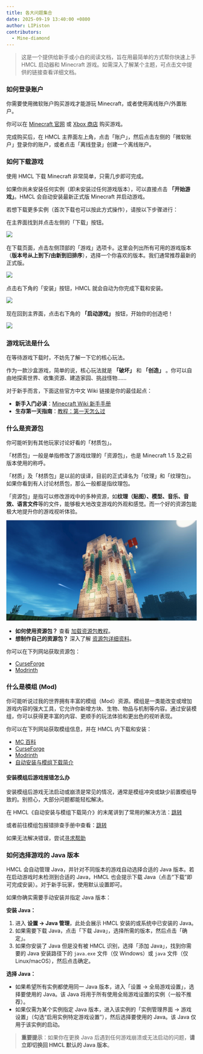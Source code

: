 ```yaml
---
title: 各大问题集合
date: 2025-09-19 13:40:00 +0800
author: LIPiston
contributors:
  - Mine-diamond
---
```


> 这是一个提供给新手或小白的阅读文档，旨在用最简单的方式帮你快速上手 HMCL 启动器和 Minecraft 游戏。如需深入了解某个主题，可点击文中提供的链接查看详细文档。

### 如何登录账户

你需要使用微软账户购买游戏才能游玩 Minecraft，或者使用离线账户/外置账户。

你可以在 [Minecraft 官网](https://www.minecraft.net/store/minecraft-java-bedrock-edition-pc) 或 [Xbox 商店](https://www.xbox.com/games/store/minecraft-java-bedrock-edition-for-pc/9nxp44l49shj) 购买游戏。

完成购买后，在 HMCL 主界面左上角，点击「账户」，然后点击左侧的「微软账户」登录你的账户，或者点击「离线登录」创建一个离线账户。

### 如何下载游戏

使用 HMCL 下载 Minecraft 非常简单，只需几步即可完成。 

如果你尚未安装任何实例（即未安装过任何游戏版本），可以直接点击 **「开始游戏」**。HMCL 会自动安装最新正式版 Minecraft 并启动游戏。  

若想下载更多实例（首次下载也可以按此方式操作），请按以下步骤进行：  

在主界面找到并点击左侧的「下载」按钮。

![][~/assets/faq/img1]

在下载页面，点击左侧顶部的「游戏」选项卡。这里会列出所有可用的游戏版本（**版本号从上到下/由新到旧排序**），选择一个你喜欢的版本。我们通常推荐最新的正式版。

![][~/assets/faq/img2]

点击右下角的「安装」按钮，HMCL 就会自动为你完成下载和安装。

![][~/assets/faq/img3]

现在回到主界面，点击右下角的 **「启动游戏」** 按钮，开始你的创造吧！

![][~/assets/faq/img4]

### 游戏玩法是什么

在等待游戏下载时，不妨先了解一下它的核心玩法。 

作为一款沙盒游戏，简单的说，核心玩法就是 **「破坏」** 和 **「创造」** 。你可以自由地探索世界、收集资源、建造家园、挑战怪物……  

对于新手而言，下面这些官方中文 Wiki 链接是你的最佳起点：
- **新手入门必读**：[Minecraft Wiki 新手手册](https://zh.minecraft.wiki/w/教程/新手手册)
- **生存第一天指南**：[教程：第一天怎么过](https://zh.minecraft.wiki/w/Tutorial:第一天)

### 什么是资源包

你可能听到有其他玩家讨论好看的「材质包」。  

「材质包」一般是单指修改了游戏纹理的「资源包」，也是 Minecraft 1.5 及之前版本使用的称呼。

「材质」及「材质包」是以前的误译，目前的正式译名为「纹理」和「纹理包」。如果你看到有人讨论材质包，那么一般都是指纹理包。

「资源包」是指可以修改游戏中的多种资源，如**纹理（贴图）、模型、音乐、音效、语言文件**等的文件，能够极大地改变游戏的外观和感觉。而一个好的资源包能极大地提升你的游戏视听体验。

![大致示意图][~/assets/faq/img5]

- **如何使用资源包？** 查看 [加载资源包教程](https://zh.minecraft.wiki/w/Tutorial:加载资源包)。
- **想制作自己的资源包？** 深入了解 [资源包详细资料](https://zh.minecraft.wiki/w/资源包)。

你可以在下列网站获取资源包：
- [CurseForge](https://www.curseforge.com/minecraft/texture-packs)
- [Modrinth](https://modrinth.com/resourcepacks)

### 什么是模组 (Mod)

你可能听说过我的世界拥有丰富的模组（Mod）资源。模组是一类能改变或增加游戏内容的强大工具，它允许你新增方块、生物、物品与机制等内容。通过安装模组，你可以获得更丰富的内容、更顺手的玩法体验和更出色的视听表现。

你可以在下列网站获取模组信息，并在 HMCL 内下载和安装：
- [MC 百科](https://www.mcmod.cn)
- [CurseForge](https://www.curseforge.com/minecraft/search?class=mc-mods)
- [Modrinth](https://modrinth.com/mods)
- [自动安装与模组下载简介][~/launcher/auto-installing]

#### 安装模组后游戏报错怎么办

安装模组后游戏无法启动或崩溃是常见的情况，通常是模组冲突或缺少前置模组导致的。别担心，大部分问题都能轻松解决。 

在 HMCL《自动安装与模组下载简介》的末尾讲到了常用的解决方法：[跳转][~/launcher/auto-installing/hash1]

或者前往模组包报错排查手册中查看：[跳转][~/modpack/error-handbook]

如果无法解决错误，尝试[寻求帮助][~/docs/help]

### 如何选择游戏的 Java 版本

HMCL 会自动管理 Java，并针对不同版本的游戏自动选择合适的 Java 版本。若在启动游戏时未检测到合适的 Java，HMCL 也会提示下载 Java（点击“下载”即可完成安装）。对于新手玩家，使用默认设置即可。

如果你确实需要手动安装并指定 Java 版本：  

**安装 Java：**
1. 进入 **设置 -> Java 管理**，此处会展示 HMCL 安装的或系统中已安装的 Java。  
2. 如果需要下载 Java，点击「下载 Java」，选择所需的版本，然后点击「确定」。  
3. 如果你安装了 Java 但是没有被 HMCL 识别，选择「添加 Java」，找到你需要的 Java 安装路径下的 `java.exe` 文件（仅 Windows）或 `java` 文件（仅 Linux/macOS），然后点击确定。  

**选择 Java：**
- 如果希望所有实例都使用同一 Java 版本，进入「设置 -> 全局游戏设置」，选择要使用的 Java。该 Java 将用于所有使用全局游戏设置的实例（一般不推荐）。
- 如果仅需为某个实例指定 Java 版本，进入该实例的「实例管理界面 -> 游戏设置」（勾选“启用实例特定游戏设置”），然后选择要使用的 Java。该 Java 仅用于该实例的启动。

> **重要提示**：如果你在更换 Java 后遇到任何游戏崩溃或无法启动的问题，**请立即切换回 HMCL 默认的 Java 版本**。  

<!--{% comment %}-->
[~/assets/faq/img1]: /assets/img/docs/faq/img1.png
[~/assets/faq/img2]: /assets/img/docs/faq/img2.png
[~/assets/faq/img3]: /assets/img/docs/faq/img3.png
[~/assets/faq/img4]: /assets/img/docs/faq/img4.png
[~/assets/faq/img5]: /assets/img/docs/faq/img5.jpg
[~/launcher/auto-installing]: /_launcher/auto-installing.md
[~/launcher/auto-installing/hash1]: /_launcher/auto-installing.md#安装-mod-后游戏报错无法启动
[~/modpack/error-handbook]: /_modpack/error-handbook.md
[~/docs/help]: /_docs/help.md
<!--{% endcomment %}--{{ '>' }}
[~/assets/faq/img1]: {% link /assets/img/docs/faq/img1.png %}
[~/assets/faq/img2]: {% link /assets/img/docs/faq/img2.png %}
[~/assets/faq/img3]: {% link /assets/img/docs/faq/img3.png %}
[~/assets/faq/img4]: {% link /assets/img/docs/faq/img4.png %}
[~/assets/faq/img5]: {% link /assets/img/docs/faq/img5.jpg %}
[~/launcher/auto-installing]: {% link _launcher/auto-installing.md %}
[~/launcher/auto-installing/hash1]: {% link _launcher/auto-installing.md %}#安装-mod-后游戏报错无法启动
[~/modpack/error-handbook]: {% link _modpack/error-handbook.md %}
[~/docs/help]: {% link _docs/help.md %}
<!---->
